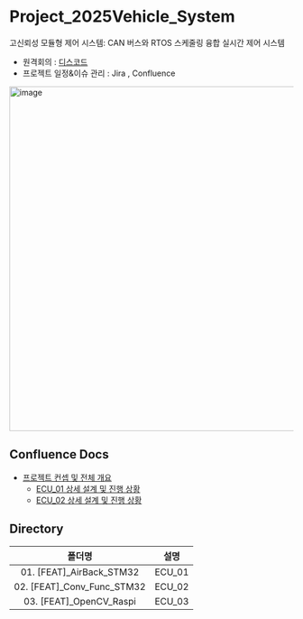 # Project_2025Vehicle_System
고신뢰성 모듈형 제어 시스템: CAN 버스와 RTOS 스케줄링 융합 실시간 제어 시스템

- 원격회의 : [디스코드](https://discord.gg/kcJr6w6eAq)
- 프로젝트 일정&이슈 관리 : Jira , Confluence

<img width="1412" height="611" alt="image" src="https://github.com/user-attachments/assets/9bc83b1d-2bd7-41c2-8da5-4e1a951400cf" />


## Confluence Docs

- [프로젝트 컨셉 및 전체 개요](https://github.com/user-attachments/files/21790988/_60eecf03413fc70069f31b1b-.-150825-071008.pdf)
  - [ECU_01 상세 설계 및 진행 상황](https://github.com/user-attachments/files/21790984/_60eecf03413fc70069f31b1b-ECU_01.-150825-070922.pdf)
  - [ECU_02 상세 설계 및 진행 상황](https://github.com/user-attachments/files/21790975/_60eecf03413fc70069f31b1b-ECU_02.-150825-070846.pdf)

  
## Directory
|폴더명|설명|
|:--:|:--:|
|01. [FEAT]_AirBack_STM32|ECU_01| 
|02. [FEAT]_Conv_Func_STM32|ECU_02|
|03. [FEAT]_OpenCV_Raspi|ECU_03|

